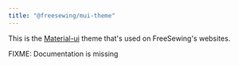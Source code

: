 ```yaml
---
title: "@freesewing/mui-theme"
---
```


This is the [Material-ui](https://material-ui.com/) theme that's used on FreeSewing's websites.

<Warning>

FIXME: Documentation is missing

</Warning>
